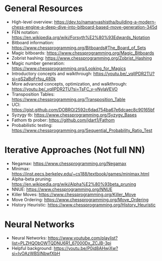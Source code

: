 # General Resources
- High-level overview: https://dev.to/namanvashistha/building-a-modern-chess-engine-a-deep-dive-into-bitboard-based-move-generation-345d
- FEN notation: https://en.wikipedia.org/wiki/Forsyth%E2%80%93Edwards_Notation
- Bitboard information: https://www.chessprogramming.org/Bitboards#The_Board_of_Sets
- Magic bitboards: https://www.chessprogramming.org/Magic_Bitboards
- Zobrist hashing: https://www.chessprogramming.org/Zobrist_Hashing
- Magic number generation: https://www.chessprogramming.org/Looking_for_Magics
- Introductory concepts and walkthrough: https://youtu.be/_vqlIPDR2TU?si=qS2aBoFrfsu_480k
- More advanced concepts, optimization, and walkthrough: https://youtu.be/_vqlIPDR2TU?si=TsFC_y-vNylaVEVO
- Transposition Tables: https://www.chessprogramming.org/Transposition_Table
- UCI: https://gist.github.com/DOBRO/2592c6dad754ba67e6dcaec8c90165bf
- Syzygy tb: https://www.chessprogramming.org/Syzygy_Bases
- Fathom tb prober: https://github.com/jdart1/Fathom
- Probabilistic testing: https://www.chessprogramming.org/Sequential_Probability_Ratio_Test 

# Iterative Approaches (Not full NN) 
- Negamax: https://www.chessprogramming.org/Negamax
- Minimax: https://inst.eecs.berkeley.edu/~cs188/textbook/games/minimax.html
- Alpha-beta pruning: https://en.wikipedia.org/wiki/Alpha%E2%80%93beta_pruning
- NNUE: https://www.chessprogramming.org/NNUE
- Killer Moves: https://www.chessprogramming.org/Killer_Move
- Move Ordering: https://www.chessprogramming.org/Move_Ordering
- History Heuristic: https://www.chessprogramming.org/History_Heuristic

# Neural Networks
- Neural Networks: https://www.youtube.com/playlist?list=PLZHQObOWTQDNU6R1_67000Dx_ZCJB-3pi
- Helpful background: https://youtu.be/P0jd8AHwjXw?si=IvOAzWBSINbwfXbH